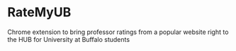 # RateMyUB
Chrome extension to bring professor ratings from a popular website right to the HUB for University at Buffalo students
